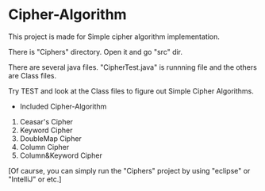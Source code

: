 # Cipher-Algorithm
<Using java Language>

This project is made for Simple cipher algorithm implementation.

There is "Ciphers" directory. Open it and go "src" dir.

There are several java files. "CipherTest.java" is runnning file and the others are Class files.

Try TEST and look at the Class files to figure out Simple Cipher Algorithms.

* Included Cipher-Algorithm

1. Ceasar's Cipher
2. Keyword Cipher
3. DoubleMap Cipher
4. Column Cipher
5. Column&Keyword Cipher


[Of caurse, you can simply run the "Ciphers" project by using "eclipse" or "IntelliJ" or etc.]
